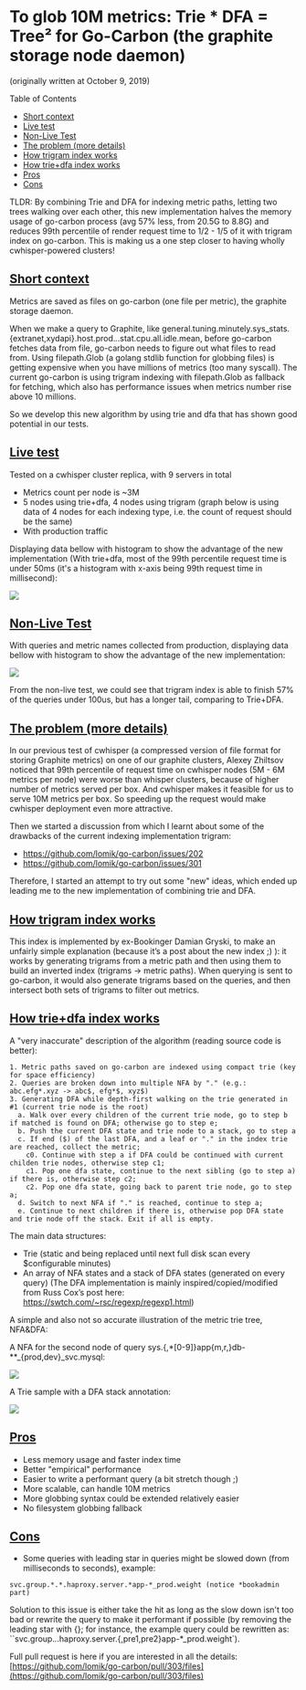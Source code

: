 # To glob 10M metrics: Trie * DFA = Tree² for Go-Carbon (the graphite storage node daemon)

(originally written at October 9, 2019)

Table of Contents

* [Short context](#short-context)
* [Live test](#live-test)
* [Non-Live Test](#non-live-test)
* [The problem (more details)](#the-problem-more-details)
* [How trigram index works](#how-trigram-index-works)
* [How trie+dfa index works](#how-trie-dfa-index-works)
* [Pros](#pros)
* [Cons](#cons)

TLDR: By combining Trie and DFA for indexing metric paths, letting two trees walking over each other, this new implementation halves the memory usage of go-carbon process (avg 57% less, from 20.5G to 8.8G) and reduces 99th percentile of render request time to 1/2 - 1/5 of it with trigram index on go-carbon. This is making us a one step closer to having wholly cwhisper-powered clusters!

## [Short context](#short-context)

Metrics are saved as files on go-carbon (one file per metric), the graphite storage daemon.

When we make a query to Graphite, like general.tuning.minutely.sys_stats.{extranet,xydapi}.host.prod.*.*.stat.cpu.all.idle.mean, before go-carbon fetches data from file, go-carbon needs to figure out what files to read from. Using filepath.Glob (a golang stdlib function for globbing files) is getting expensive when you have millions of metrics (too many syscall). The current go-carbon is using trigram indexing with filepath.Glob as fallback for fetching, which also has performance issues when metrics number rise above 10 millions.

So we develop this new algorithm by using trie and dfa that has shown good potential in our tests.

## [Live test](#live-test)

Tested on a cwhisper cluster replica, with 9 servers in total

* Metrics count per node is ~3M
* 5 nodes using trie+dfa, 4 nodes using trigram (graph below is using data of 4 nodes for each indexing type, i.e. the count of request should be the same)
* With production traffic

Displaying data bellow with histogram to show the advantage of the new implementation (With trie+dfa, most of the 99th percentile request time is under 50ms (it's a histogram with x-axis being 99th request time in millisecond):

![](images/image4.jpg)

## [Non-Live Test](#non-live-test)

With queries and metric names collected from production, displaying data bellow with histogram to show the advantage of the new implementation:

![](images/image3.jpg)

From the non-live test, we could see that trigram index is able to finish 57% of the queries under 100us, but  has a longer tail, comparing to Trie+DFA.

## [The problem (more details)](#the-problem-more-details)

In our previous test of cwhisper (a compressed version of file format for storing Graphite metrics) on one of our graphite clusters, Alexey Zhiltsov noticed that 99th percentile of request time on cwhisper nodes (5M - 6M metrics per node) were worse than whisper clusters, because of  higher number of metrics served per box. And cwhisper makes it feasible for us to serve 10M metrics per box. So speeding up the request would make cwhisper deployment even more attractive.

Then we started a discussion from which I learnt about some of the drawbacks of the current indexing implementation trigram:

* https://github.com/lomik/go-carbon/issues/202
* https://github.com/lomik/go-carbon/issues/301

Therefore, I started an attempt to try out some "new" ideas, which ended up leading me to the new implementation of combining trie and DFA.

## [How trigram index works](#how-trigram-index-works)

This index is implemented by ex-Bookinger Damian Gryski, to make an unfairly simple explanation (because it’s a post about the new index ;) ): it works by generating trigrams from a metric path and then using them to build an inverted index (trigrams -> metric paths). When querying is sent to go-carbon, it would also generate trigrams based on the queries, and  then intersect both sets of trigrams to filter out metrics.

## [How trie+dfa index works](#how-trie-dfa-index-works)

A "very inaccurate" description of the algorithm (reading source code is better):


```
1. Metric paths saved on go-carbon are indexed using compact trie (key for space efficiency)
2. Queries are broken down into multiple NFA by "." (e.g.: abc.efg*.xyz -> abc$, efg*$, xyz$)
3. Generating DFA while depth-first walking on the trie generated in #1 (current trie node is the root)
  a. Walk over every children of the current trie node, go to step b if matched is found on DFA; otherwise go to step e;
  b. Push the current DFA state and trie node to a stack, go to step a
  c. If end ($) of the last DFA, and a leaf or "." in the index trie are reached, collect the metric;
    c0. Continue with step a if DFA could be continued with current childen trie nodes, otherwise step c1;
    c1. Pop one dfa state, continue to the next sibling (go to step a) if there is, otherwise step c2;
    c2. Pop one dfa state, going back to parent trie node, go to step a;
  d. Switch to next NFA if "." is reached, continue to step a;
  e. Continue to next children if there is, otherwise pop DFA state and trie node off the stack. Exit if all is empty.
```

The main data structures:

* Trie (static and being replaced until next full disk scan every $configurable minutes)
* An array of NFA states and a stack of DFA states (generated on every query) (The DFA implementation is mainly inspired/copied/modified from Russ Cox’s post here: https://swtch.com/~rsc/regexp/regexp1.html)

A simple and also not so accurate illustration of the metric trie tree, NFA&DFA:

A NFA for the second node of query sys.{,*[0-9]}app{m,r,}db-**_{prod,dev}_svc.mysql:

![](images/image5.png)

A Trie sample with a DFA stack annotation:

![](images/image1.png)

## [Pros](#pros)

* Less memory usage and faster index time
* Better "empirical" performance
* Easier to write a performant query (a bit stretch though ;)
* More scalable, can handle 10M metrics
* More globbing syntax could be extended relatively easier
* No filesystem globbing fallback

## [Cons](#cons)

* Some queries with leading star in queries might be slowed down (from milliseconds to seconds), example:

```
svc.group.*.*.haproxy.server.*app-*_prod.weight (notice *bookadmin part)
```

Solution to this issue is either take the hit as long as the slow down isn't too bad or rewrite the query to make it performant if possible (by removing the leading star with {}; for instance, the example query could be rewritten as: ``svc.group.*.*.haproxy.server.{,pre1,pre2}app-*_prod.weight`).

Full pull request is here if you are interested in all the details: [https://github.com/lomik/go-carbon/pull/303/files](https://github.com/lomik/go-carbon/pull/303/files)
